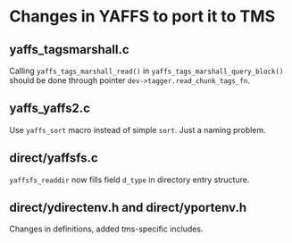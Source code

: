 # Changes in YAFFS to port it to TMS

## yaffs_tagsmarshall.c

Calling `yaffs_tags_marshall_read()` in `yaffs_tags_marshall_query_block()` should be done through pointer `dev->tagger.read_chunk_tags_fn`.

## yaffs_yaffs2.c

Use `yaffs_sort` macro instead of simple `sort`. Just a naming problem.

## direct/yaffsfs.c

`yaffsfs_readdir` now fills field `d_type` in directory entry structure.

## direct/ydirectenv.h and direct/yportenv.h

Changes in definitions, added tms-specific includes.